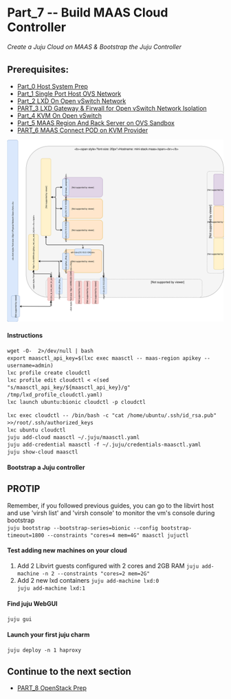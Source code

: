 # Part_7 -- Build MAAS Cloud Controller
###### Create a Juju Cloud on MAAS & Bootstrap the Juju Controller

## Prerequisites:
- [Part_0 Host System Prep]
- [Part_1 Single Port Host OVS Network]
- [Part_2 LXD On Open vSwitch Network]
- [PART_3 LXD Gateway & Firwall for Open vSwitch Network Isolation]
- [Part_4 KVM On Open vSwitch]
- [Part_5 MAAS Region And Rack Server on OVS Sandbox]
- [PART_6 MAAS Connect POD on KVM Provider]

![CCIO Hypervisor - JujuCTL Cloud Controller](https://github.com/KathrynMorgan/mini-stack/blob/master/7_Juju_MAAS_Cloud/web/drawio/juju_maas_cloud_controller.svg)

#### Instructions
`wget -O-  2>/dev/null | bash`    
`export maasctl_api_key=$(lxc exec maasctl -- maas-region apikey --username=admin)`                                                      
`lxc profile create cloudctl`    
`lxc profile edit cloudctl < <(sed "s/maasctl_api_key/${maasctl_api_key}/g" /tmp/lxd_profile_cloudctl.yaml)`    
`lxc launch ubuntu:bionic cloudctl -p cloudctl`    


`lxc exec cloudctl -- /bin/bash -c "cat /home/ubuntu/.ssh/id_rsa.pub" >>/root/.ssh/authorized_keys`     
`lxc ubuntu cloudctl`    
`juju add-cloud maasctl ~/.juju/maasctl.yaml`     
`juju add-credential maasctl -f ~/.juju/credentials-maasctl.yaml`    
`juju show-cloud maasctl`    

#### Bootstrap a Juju controller
## PROTIP  
Remember, if you followed previous guides, you can go to the
libvirt host and use 'virsh list' and 'virsh console' to monitor
the vm's console during bootstrap <br/>
`juju bootstrap --bootstrap-series=bionic --config bootstrap-timeout=1800 --constraints "cores=4 mem=4G" maasctl jujuctl`    

#### Test adding new machines on your cloud
  01. Add 2 Libvirt guests configured with 2 cores and 2GB RAM
`juju add-machine -n 2 --constraints "cores=2 mem=2G"`     
  02. Add 2 new lxd containers
`juju add-machine lxd:0`    
`juju add-machine lxd:1`    

#### Find juju WebGUI
`juju gui`    

#### Launch your first juju charm
`juju deploy -n 1 haproxy`     

## Continue to the next section
- [PART_8 OpenStack Prep]

<!-- Markdown link & img dfn's -->
[Part_0 Host System Prep]: https://github.com/KathrynMorgan/mini-stack/tree/master/0_Host_System_Prep
[Part_1 Single Port Host OVS Network]: https://github.com/KathrynMorgan/mini-stack/tree/master/1_Single_Port_Host-Open_vSwitch_Network_Configuration
[Part_2 LXD On Open vSwitch Network]: https://github.com/KathrynMorgan/mini-stack/tree/master/2_LXD-On-OVS
[PART_3 LXD Gateway & Firwall for Open vSwitch Network Isolation]: https://github.com/KathrynMorgan/mini-stack/tree/master/3_LXD_Network_Gateway
[Part_4 KVM On Open vSwitch]: https://github.com/KathrynMorgan/mini-stack/tree/master/4_KVM_On_Open_vSwitch
[Part_5 MAAS Region And Rack Server on OVS Sandbox]: https://github.com/KathrynMorgan/mini-stack/tree/master/5_MAAS-Rack_And_Region_Ctl-On-Open_vSwitch
[PART_6 MAAS Connect POD on KVM Provider]: https://github.com/KathrynMorgan/mini-stack/tree/master/6_MAAS-Connect_POD_KVM-Provider
[PART_7 Juju MAAS Cloud]: https://github.com/KathrynMorgan/mini-stack/tree/master/7_Juju_MAAS_Cloud
[PART_8 OpenStack Prep]: https://github.com/KathrynMorgan/mini-stack/tree/master/8_OpenStack_Prep

